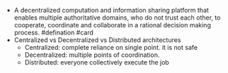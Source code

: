 - A decentralized computation and information sharing platform that enables multiple authoritative domains, who do not trust each other, to cooperate, coordinate and collaborate in a rational decision making process. #defination #card
- Centralized vs Decentralized vs Distributed architectures
	- Centralized: complete reliance on single point. it is not safe
	- Decentralized: multiple points of coordination.
	- Distributed: everyone collectively execute the job